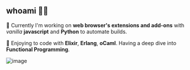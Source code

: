 ## whoami 🖖🏻

🔭 Currently I'm working on **web browser's extensions and add-ons** with *vanilla* **javascript** and **Python** to automate builds.

🌱 Enjoying to code with **Elixir**, **Erlang**, **oCaml**. Having a deep dive into **Functional Programming**.

![image](https://www.codewars.com/users/Aliaksiej%20Maroz/badges/large)
